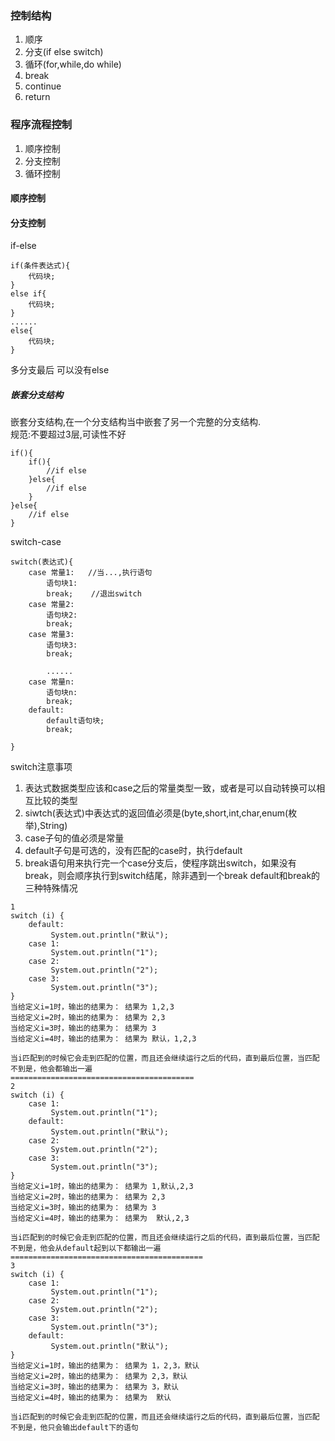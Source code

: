 ### 控制结构
1. 顺序
2. 分支(if else switch)
3. 循环(for,while,do while)
4. break
5. continue
6. return

### 程序流程控制
1. 顺序控制
2. 分支控制
3. 循环控制

#### 顺序控制
#### 分支控制
if-else
``` 
if(条件表达式){
    代码块;
}
else if{
    代码块;
}
......
else{
    代码块;
}
```
多分支最后 可以没有else

##### 嵌套分支结构
嵌套分支结构,在一个分支结构当中嵌套了另一个完整的分支结构.<br>
规范:不要超过3层,可读性不好
```
if(){
    if(){
        //if else
    }else{
        //if else
    }
}else{
    //if else
}
```
switch-case
``` 
switch(表达式){
    case 常量1:   //当...,执行语句
        语句块1:
        break;    //退出switch
    case 常量2:
        语句块2: 
        break;  
    case 常量3:
        语句块3:
        break;
        
        ......    
    case 常量n:
        语句块n: 
        break;
    default:
        default语句块;
        break;  
  
}
```
switch注意事项
1. 表达式数据类型应该和case之后的常量类型一致，或者是可以自动转换可以相互比较的类型
2. siwtch(表达式)中表达式的返回值必须是(byte,short,int,char,enum(枚举),String)
3. case子句的值必须是常量
4. default子句是可选的，没有匹配的case时，执行default
5. break语句用来执行完一个case分支后，使程序跳出switch，如果没有break，则会顺序执行到switch结尾，除非遇到一个break
default和break的三种特殊情况
```
1
switch (i) {     
    default:     
         System.out.println("默认");    
    case 1:     
         System.out.println("1");     
    case 2:     
         System.out.println("2");   
    case 3:     
         System.out.println("3");     
} 
当给定义i=1时，输出的结果为： 结果为 1,2,3 
当给定义i=2时，输出的结果为： 结果为 2,3
当给定义i=3时，输出的结果为： 结果为 3
当给定义i=4时，输出的结果为： 结果为 默认，1,2,3

当i匹配到的时候它会走到匹配的位置，而且还会继续运行之后的代码，直到最后位置，当匹配不到是，他会都输出一遍
=========================================
2
switch (i) {        
    case 1:     
         System.out.println("1");   
    default:     
         System.out.println("默认");   
    case 2:     
         System.out.println("2");   
    case 3:     
         System.out.println("3");     
} 
当给定义i=1时，输出的结果为： 结果为 1,默认,2,3 
当给定义i=2时，输出的结果为： 结果为 2,3
当给定义i=3时，输出的结果为： 结果为 3
当给定义i=4时，输出的结果为： 结果为  默认,2,3

当i匹配到的时候它会走到匹配的位置，而且还会继续运行之后的代码，直到最后位置，当匹配不到是，他会从default起到以下都输出一遍
===========================================
3
switch (i) {        
    case 1:     
         System.out.println("1");     
    case 2:     
         System.out.println("2");   
    case 3:     
         System.out.println("3");   
    default:     
         System.out.println("默认");   
} 
当给定义i=1时，输出的结果为： 结果为 1，2,3，默认 
当给定义i=2时，输出的结果为： 结果为 2,3，默认 
当给定义i=3时，输出的结果为： 结果为 3，默认
当给定义i=4时，输出的结果为： 结果为  默认

当i匹配到的时候它会走到匹配的位置，而且还会继续运行之后的代码，直到最后位置，当匹配不到是，他只会输出default下的语句
```


